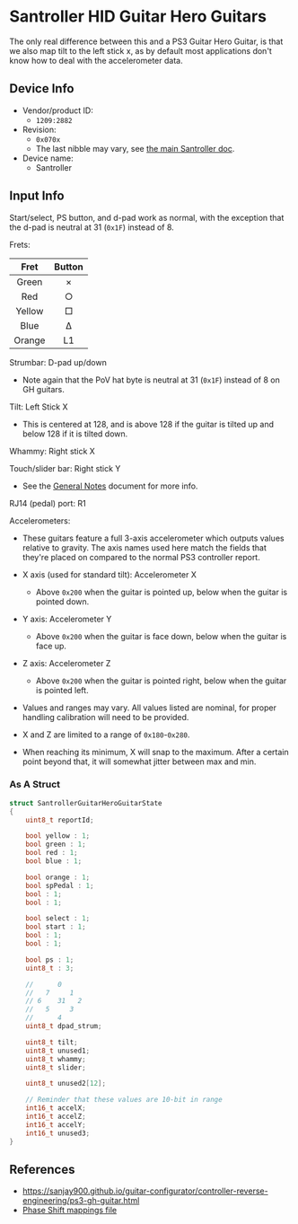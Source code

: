 # Santroller HID Guitar Hero Guitars

The only real difference between this and a PS3 Guitar Hero Guitar, is that we also map tilt to the left stick x, as by default most applications don't know how to deal with the accelerometer data.

## Device Info

- Vendor/product ID:
  - `1209:2882`
- Revision:
  - `0x070x`
  - The last nibble may vary, see [the main Santroller doc](../../Other/Santroller.md).
- Device name:
  - Santroller

## Input Info

Start/select, PS button, and d-pad work as normal, with the exception that the d-pad is neutral at 31 (`0x1F`) instead of 8.

Frets:

| Fret   | Button |
| :--:   | :----: |
| Green  | ×      |
| Red    | ○      |
| Yellow | □      |
| Blue   | Δ      |
| Orange | L1     |

Strumbar: D-pad up/down

- Note again that the PoV hat byte is neutral at 31 (`0x1F`) instead of 8 on GH guitars.

Tilt: Left Stick X

- This is centered at 128, and is above 128 if the guitar is tilted up and below 128 if it is tilted down.

Whammy: Right stick X

Touch/slider bar: Right stick Y

- See the [General Notes](General%20Notes.md) document for more info.

RJ14 (pedal) port: R1

Accelerometers:

- These guitars feature a full 3-axis accelerometer which outputs values relative to gravity. The axis names used here match the fields that they're placed on compared to the normal PS3 controller report.
- X axis (used for standard tilt): Accelerometer X
  - Above `0x200` when the guitar is pointed up, below when the guitar is pointed down.
- Y axis: Accelerometer Y
  - Above `0x200` when the guitar is face down, below when the guitar is face up.
- Z axis: Accelerometer Z
  - Above `0x200` when the guitar is pointed right, below when the guitar is pointed left.
- Values and ranges may vary. All values listed are nominal, for proper handling calibration will need to be provided.

- X and Z are limited to a range of `0x180`-`0x280`.
- When reaching its minimum, X will snap to the maximum. After a certain point beyond that, it will somewhat jitter between max and min.


### As A Struct

```cpp
struct SantrollerGuitarHeroGuitarState
{
    uint8_t reportId;

    bool yellow : 1;
    bool green : 1;
    bool red : 1;
    bool blue : 1;

    bool orange : 1;
    bool spPedal : 1;
    bool : 1;
    bool : 1;

    bool select : 1;
    bool start : 1;
    bool : 1;
    bool : 1;

    bool ps : 1;
    uint8_t : 3;

    //      0
    //   7     1
    // 6    31   2
    //   5     3
    //      4
    uint8_t dpad_strum;

    uint8_t tilt;
    uint8_t unused1;
    uint8_t whammy;
    uint8_t slider;

    uint8_t unused2[12];

    // Reminder that these values are 10-bit in range
    int16_t accelX;
    int16_t accelZ;
    int16_t accelY;
    int16_t unused3;
}
```

## References

- https://sanjay900.github.io/guitar-configurator/controller-reverse-engineering/ps3-gh-guitar.html
- [Phase Shift mappings file](../../Other/device_list.json)
